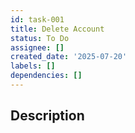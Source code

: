 ```yaml
---
id: task-001
title: Delete Account
status: To Do
assignee: []
created_date: '2025-07-20'
labels: []
dependencies: []
---
```


## Description
